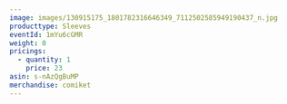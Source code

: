 ```yaml
---
image: images/130915175_1801782316646349_7112502585949190437_n.jpg
producttype: Sleeves
eventId: 1mYu6cGMR
weight: 0
pricings:
  - quantity: 1
    price: 23
asin: s-nAzQgBuMP
merchandise: comiket
---
```

